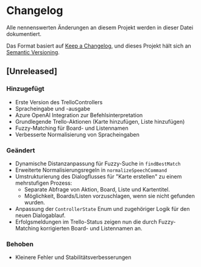 # Changelog

Alle nennenswerten Änderungen an diesem Projekt werden in dieser Datei dokumentiert.

Das Format basiert auf [Keep a Changelog](https://keepachangelog.com/de/1.0.0/),
und dieses Projekt hält sich an [Semantic Versioning](https://semver.org/spec/v2.0.0.html).

## [Unreleased]

### Hinzugefügt

- Erste Version des TrelloControllers
- Spracheingabe und -ausgabe
- Azure OpenAI Integration zur Befehlsinterpretation
- Grundlegende Trello-Aktionen (Karte hinzufügen, Liste hinzufügen)
- Fuzzy-Matching für Board- und Listennamen
- Verbesserte Normalisierung von Spracheingaben

### Geändert

- Dynamische Distanzanpassung für Fuzzy-Suche in `findBestMatch`
- Erweiterte Normalisierungsregeln in `normalizeSpeechCommand`
- Umstrukturierung des Dialogflusses für "Karte erstellen" zu einem mehrstufigen Prozess:
    - Separate Abfrage von Aktion, Board, Liste und Kartentitel.
    - Möglichkeit, Boards/Listen vorzuschlagen, wenn sie nicht gefunden wurden.
- Anpassung der `ControllerState` Enum und zugehöriger Logik für den neuen Dialogablauf.
- Erfolgsmeldungen im Trello-Status zeigen nun die durch Fuzzy-Matching korrigierten Board- und Listennamen an.

### Behoben

- Kleinere Fehler und Stabilitätsverbesserungen
